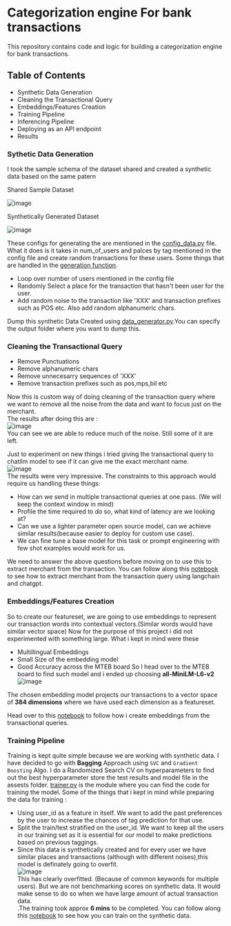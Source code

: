 # Categorization engine For bank transactions
This repository contains code and logic for building a categorization engine for bank transactions.

## Table of Contents 
- Synthetic Data Generation
- Cleaning the Transactional Query
- Embeddings/Features Creation
- Training Pipeline
- Inferencing Pipeline
- Deploying as an API endpoint
- Results

### Sythetic Data Generation
I took the sample schema of the dataset shared and created a synthetic data based on the same patern 
<p>Shared Sample Dataset</p>

![image](https://github.com/RheagalFire/categorization_engine_bank_txn/assets/60213893/af790ae7-12bb-41a1-947b-f9ed59fb04b5)

<p>Synthetically Generated Dataset</p>

![image](https://github.com/RheagalFire/categorization_engine_bank_txn/assets/60213893/0e8fde04-5da9-4052-a45c-0d6851f6d19d)

These configs for generating the are mentioned in the [config_data.py](config_data.py) file.
What it does is it takes in num_of_users and palces by tag mentioned in the config file and create random transactions for these users. 
Some things that are handled in the [generation function](utils.py).
- Loop over number of users mentioned in the config file
- Randomly Select a place for the transaction that hasn't been user for the user.
- Add random noise to the transaction like 'XXX' and transaction prefixes such as POS etc. Also add random alphanumeric chars.<br>

Dump this synthetic Data Created using [data_generator.py](data_generator.py).You can specify the output folder where you want to dump this.

### Cleaning the Transactional Query
- Remove Punctuations
- Remove alphanumeric chars
- Remove unnecesarry sequences of 'XXX'
- Remove transaction prefixes such as pos,mps,bil etc

Now this is custom way of doing cleaning of the transaction query where we want to remove all the noise from the data and want to focus just on the merchant.<br>
The results after doing this are : <br>
![image](https://github.com/RheagalFire/categorization_engine_bank_txn/assets/60213893/3754a7b3-6a51-43a2-aae1-757b48528545)<br>
You can see we are able to reduce much of the noise. Still some of it are left.<br>

Just to experiment on new things i tried giving the transactional query to chatllm model to see if it can give me the exact merchant name.<br>
![image](https://github.com/RheagalFire/categorization_engine_bank_txn/assets/60213893/1a752a4c-502a-4b20-abeb-89b93cc16cfb)<br>
The results were very impressive. The constraints to this approach would require us handling these things:
- How can we send in multiple transactional queries at one pass. (We will keep the context window in mind)
- Profile the time required to do so, what kind of latency are we looking at?
- Can we use a lighter parameter open source model, can we achieve similar results(because easier to deploy for custom use case).
- We can fine tune a base model for this task or prompt engineering with few shot examples would work for us.<br>

We need to answer the above questions before moving on to use this to extract merchant from the transaction. You can follow along this [notebook](notebooks/Merchant_Extraction_From_Langchain.ipynb) to see how to extract merchant from the transaction query using langchain and chatgpt.

### Embeddings/Features Creation
So to create our featureset, we are going to use embeddings to represent our transaction words into contextual vectors.(Similar words would have similar vector space)
Now for the purpose of this project i did not experimented with something large. 
What i kept in mind were these 
- Multillingual Embeddings
- Small Size of the embedding model
- Good Accuracy across the MTEB board
So I head over to the MTEB board to find such model and i ended up choosing <b>all-MiniLM-L6-v2</b>
![image](https://github.com/RheagalFire/categorization_engine_bank_txn/assets/60213893/0e13af41-0383-47dc-b4bd-e2fb68cac40d) <br>

The chosen embedding model projects our transactions to a vector space of <b>384 dimensions</b> where we have used each dimension as a featureset.<br>

Head over to this [notebook](notebooks/2-Embeddings%20Creation.ipynb) to follow how i create embeddings from the transactional queries.

### Training Pipeline 
Training is kept quite simple because we are working with synthetic data. I have decided to go with <b>Bagging</b> Approach using `SVC` and `Gradient Boosting` Algo. I do a Randomized Search CV on hyperparameters to find out the best hyperparameter store the test results and model file in the assests folder. 
[trainer.py](trainer.py) is the module where you can find the code for training the model. 
Some of the things that i kept in mind while preparing the data for training : 
- Using user_id as a feature in itself. We want to add the past preferences by the user to increase the chances of tag prediction for that use.
- Split the train/test stratified on the user_id. We want to keep all the users in our training set as it is essential for our model to make predictions based on previous taggings.
- Since this data is synthetically created and for every user we have similar places and transactions (although with different noises),this model is definately going to overfit.<br>
![image](https://github.com/RheagalFire/categorization_engine_bank_txn/assets/60213893/311ed93d-cc06-4fdf-b6c4-22260b860a59) <br>
This has clearly overfitted. (Because of common keywords for multiple users). But we are not benchmarking scores on synthetic data. It would make sense to do
so when we have large amount of actual transaction data.<br>.The training took approx <b>6 mins</b> to be completed. 
You can follow along this [notebook](notebooks/3-Training%20Pipeline.ipynb) to see how you can train on the synthetic data.
